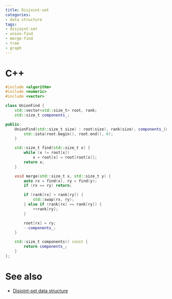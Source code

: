```yaml
---
title: Disjoint-set
categories:
- data structure
tags:
- disjoint-set
- union-find
- merge-find
- tree
- graph
---
```

# C++
```cpp
#include <algorithm>
#include <numeric>
#include <vector>

class UnionFind {
    std::vector<std::size_t> root, rank;
    std::size_t components_;

public:
    UnionFind(std::size_t size) : root(size), rank(size), components_{size} {
        std::iota(root.begin(), root.end(), 0);
    }

    std::size_t find(std::size_t x) {
        while (x != root[x])
            x = root[x] = root[root[x]];
        return x;
    }

    void merge(std::size_t x, std::size_t y) {
        auto rx = find(x), ry = find(y);
        if (rx == ry) return;

        if (rank[rx] > rank[ry]) {
            std::swap(rx, ry);
        } else if (rank[rx] == rank[ry]) {
            ++rank[ry];
        }

        root[rx] = ry;
        --components_;
    }

    std::size_t components() const {
        return components_;
    }
};
```

# See also
- [Disjoint-set data structure](https://en.wikipedia.org/wiki/Disjoint-set_data_structure "Disjoint-set data structure — Wikipedia")
